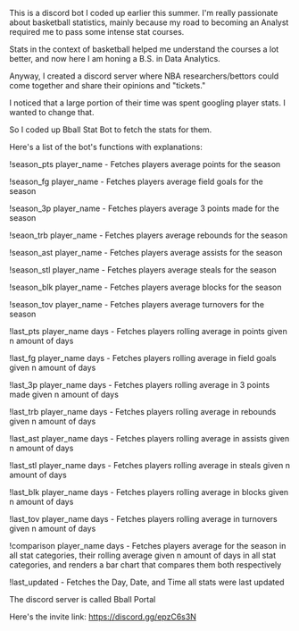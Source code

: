 This is a discord bot I coded up earlier this summer. I'm really passionate about basketball statistics, mainly because my road to becoming an Analyst required me to pass some intense stat courses.

Stats in the context of basketball helped me understand the courses a lot better, and now here I am honing a B.S. in Data Analytics.

Anyway, I created a discord server where NBA researchers/bettors could come together and share their opinions and "tickets."

I noticed that a large portion of their time was spent googling player stats. I wanted to change that.

So I coded up Bball Stat Bot to fetch the stats for them.

Here's a list of the bot's functions with explanations:


!season_pts player_name - Fetches players average points for the season


!season_fg player_name - Fetches players average field goals for the season


!season_3p player_name - Fetches players average 3 points made for the season


!seaon_trb player_name - Fetches players average rebounds for the season


!season_ast player_name - Fetches players average assists for the season


!season_stl player_name - Fetches players average steals for the season


!season_blk player_name - Fetches players average blocks for the season


!season_tov player_name - Fetches players average turnovers for the season



!last_pts player_name days - Fetches players rolling average in points given n amount of days


!last_fg player_name days - Fetches players rolling average in field goals given n amount of days


!last_3p player_name days - Fetches players rolling average in 3 points made given n amount of days


!last_trb player_name days - Fetches players rolling average in rebounds given n amount of days


!last_ast player_name days - Fetches players rolling average in assists given n amount of days


!last_stl player_name days - Fetches players rolling average in steals given n amount of days


!last_blk player_name days - Fetches players rolling average in blocks given n amount of days


!last_tov player_name days - Fetches players rolling average in turnovers given n amount of days



!comparison player_name days - Fetches players average for the season in all stat categories, their rolling average given n amount of days in all stat categories, and renders a bar chart that compares them both respectively



!last_updated - Fetches the Day, Date, and Time all stats were last updated



The discord server is called Bball Portal


Here's the invite link: https://discord.gg/epzC6s3N
